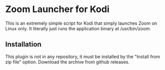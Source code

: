 Zoom Launcher for Kodi
=======================

This is an extremely simple script for Kodi that simply launches Zoom on Linux only. It literally just runs the application binary at /usr/bin/zoom.

Installation
------------
This plugin is not in any repository, it must be installed by the "Install from zip file" option. Download the archive from github releases.


